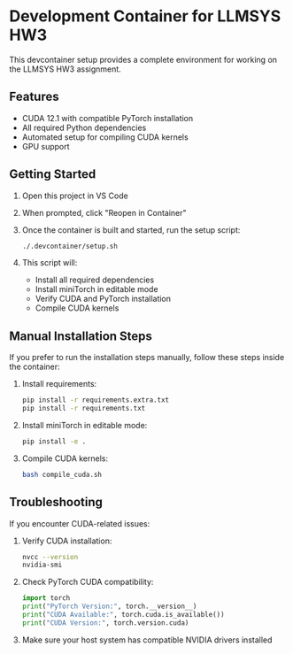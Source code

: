 # Development Container for LLMSYS HW3

This devcontainer setup provides a complete environment for working on the LLMSYS HW3 assignment.

## Features

- CUDA 12.1 with compatible PyTorch installation
- All required Python dependencies
- Automated setup for compiling CUDA kernels
- GPU support

## Getting Started

1. Open this project in VS Code
2. When prompted, click "Reopen in Container"
3. Once the container is built and started, run the setup script:

   ```bash
   ./.devcontainer/setup.sh
   ```

4. This script will:
   - Install all required dependencies
   - Install miniTorch in editable mode
   - Verify CUDA and PyTorch installation
   - Compile CUDA kernels

## Manual Installation Steps

If you prefer to run the installation steps manually, follow these steps inside the container:

1. Install requirements:

   ```bash
   pip install -r requirements.extra.txt
   pip install -r requirements.txt
   ```

2. Install miniTorch in editable mode:

   ```bash
   pip install -e .
   ```

3. Compile CUDA kernels:

   ```bash
   bash compile_cuda.sh
   ```

## Troubleshooting

If you encounter CUDA-related issues:

1. Verify CUDA installation:

   ```bash
   nvcc --version
   nvidia-smi
   ```

2. Check PyTorch CUDA compatibility:

   ```python
   import torch
   print("PyTorch Version:", torch.__version__)
   print("CUDA Available:", torch.cuda.is_available())
   print("CUDA Version:", torch.version.cuda)
   ```

3. Make sure your host system has compatible NVIDIA drivers installed